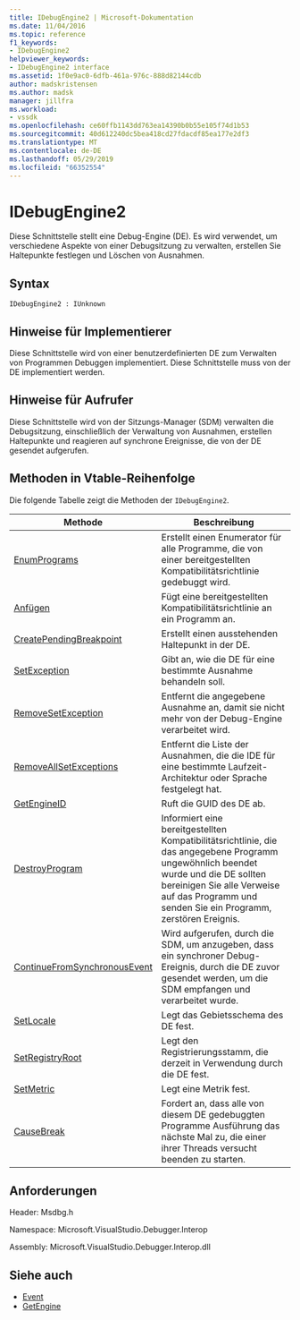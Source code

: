 ```yaml
---
title: IDebugEngine2 | Microsoft-Dokumentation
ms.date: 11/04/2016
ms.topic: reference
f1_keywords:
- IDebugEngine2
helpviewer_keywords:
- IDebugEngine2 interface
ms.assetid: 1f0e9ac0-6dfb-461a-976c-888d82144cdb
author: madskristensen
ms.author: madsk
manager: jillfra
ms.workload:
- vssdk
ms.openlocfilehash: ce60ffb1143dd763ea14390b0b55e105f74d1b53
ms.sourcegitcommit: 40d612240dc5bea418cd27fdacdf85ea177e2df3
ms.translationtype: MT
ms.contentlocale: de-DE
ms.lasthandoff: 05/29/2019
ms.locfileid: "66352554"
---
```

# <a name="idebugengine2"></a>IDebugEngine2
Diese Schnittstelle stellt eine Debug-Engine (DE). Es wird verwendet, um verschiedene Aspekte von einer Debugsitzung zu verwalten, erstellen Sie Haltepunkte festlegen und Löschen von Ausnahmen.

## <a name="syntax"></a>Syntax

```
IDebugEngine2 : IUnknown
```

## <a name="notes-for-implementers"></a>Hinweise für Implementierer
 Diese Schnittstelle wird von einer benutzerdefinierten DE zum Verwalten von Programmen Debuggen implementiert. Diese Schnittstelle muss von der DE implementiert werden.

## <a name="notes-for-callers"></a>Hinweise für Aufrufer
 Diese Schnittstelle wird von der Sitzungs-Manager (SDM) verwalten die Debugsitzung, einschließlich der Verwaltung von Ausnahmen, erstellen Haltepunkte und reagieren auf synchrone Ereignisse, die von der DE gesendet aufgerufen.

## <a name="methods-in-vtable-order"></a>Methoden in Vtable-Reihenfolge
 Die folgende Tabelle zeigt die Methoden der `IDebugEngine2`.

|Methode|Beschreibung|
|------------|-----------------|
|[EnumPrograms](../../../extensibility/debugger/reference/idebugengine2-enumprograms.md)|Erstellt einen Enumerator für alle Programme, die von einer bereitgestellten Kompatibilitätsrichtlinie gedebuggt wird.|
|[Anfügen](../../../extensibility/debugger/reference/idebugengine2-attach.md)|Fügt eine bereitgestellten Kompatibilitätsrichtlinie an ein Programm an.|
|[CreatePendingBreakpoint](../../../extensibility/debugger/reference/idebugengine2-creatependingbreakpoint.md)|Erstellt einen ausstehenden Haltepunkt in der DE.|
|[SetException](../../../extensibility/debugger/reference/idebugengine2-setexception.md)|Gibt an, wie die DE für eine bestimmte Ausnahme behandeln soll.|
|[RemoveSetException](../../../extensibility/debugger/reference/idebugengine2-removesetexception.md)|Entfernt die angegebene Ausnahme an, damit sie nicht mehr von der Debug-Engine verarbeitet wird.|
|[RemoveAllSetExceptions](../../../extensibility/debugger/reference/idebugengine2-removeallsetexceptions.md)|Entfernt die Liste der Ausnahmen, die die IDE für eine bestimmte Laufzeit-Architektur oder Sprache festgelegt hat.|
|[GetEngineID](../../../extensibility/debugger/reference/idebugengine2-getengineid.md)|Ruft die GUID des DE ab.|
|[DestroyProgram](../../../extensibility/debugger/reference/idebugengine2-destroyprogram.md)|Informiert eine bereitgestellten Kompatibilitätsrichtlinie, die das angegebene Programm ungewöhnlich beendet wurde und die DE sollten bereinigen Sie alle Verweise auf das Programm und senden Sie ein Programm, zerstören Ereignis.|
|[ContinueFromSynchronousEvent](../../../extensibility/debugger/reference/idebugengine2-continuefromsynchronousevent.md)|Wird aufgerufen, durch die SDM, um anzugeben, dass ein synchroner Debug-Ereignis, durch die DE zuvor gesendet werden, um die SDM empfangen und verarbeitet wurde.|
|[SetLocale](../../../extensibility/debugger/reference/idebugengine2-setlocale.md)|Legt das Gebietsschema des DE fest.|
|[SetRegistryRoot](../../../extensibility/debugger/reference/idebugengine2-setregistryroot.md)|Legt den Registrierungsstamm, die derzeit in Verwendung durch die DE fest.|
|[SetMetric](../../../extensibility/debugger/reference/idebugengine2-setmetric.md)|Legt eine Metrik fest.|
|[CauseBreak](../../../extensibility/debugger/reference/idebugengine2-causebreak.md)|Fordert an, dass alle von diesem DE gedebuggten Programme Ausführung das nächste Mal zu, die einer ihrer Threads versucht beenden zu starten.|

## <a name="requirements"></a>Anforderungen
 Header: Msdbg.h

 Namespace: Microsoft.VisualStudio.Debugger.Interop

 Assembly: Microsoft.VisualStudio.Debugger.Interop.dll

## <a name="see-also"></a>Siehe auch
- [Event](../../../extensibility/debugger/reference/idebugeventcallback2-event.md)
- [GetEngine](../../../extensibility/debugger/reference/idebugenginecreateevent2-getengine.md)
